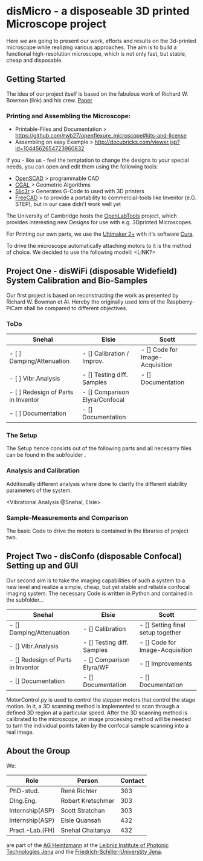 # disMicro - a disposeable 3D printed Microscope project
Here we are going to present our work, efforts and results on the 3d-printed microscope while realizing various approaches. The aim is to build a functional high-resolution microscope, which is not only fast, but stable, cheap and disposable.  

## Getting Started

The idea of our project itself is based on the fabulous work of Richard W. Bowman (link) and his crew. [Paper](https://www.repository.cam.ac.uk/handle/1810/253365)
 
### Printing and Assembling the Microscope: 
- Printable-Files and Documentation > https://github.com/rwb27/openflexure_microscope#kits-and-license 
- Assembling on easy Example > http://docubricks.com/viewer.jsp?id=1044562654723960832

If you - like us - feel the temptation to change the designs to your special needs, you can open and edit them using the following tools: 
- [OpenSCAD](http://www.openscad.org/) > programmable CAD
- [CGAL](http://www.cgal.org/) > Geometric Algorithms  
- [Slic3r](http://slic3r.org/) > Generates G-Code to used with 3D printers
- [FreeCAD](http://www.freecadweb.org/wiki/?title=Download) > to provide a portability to commercial-tools like Inventor (e.G. STEP), but in our case didn't work well yet

The University of Cambridge hosts the [OpenLabTools](http://www.openlabtools.org/) project, which provides interesting new Designs for use with e.g. 3Dprinted Microscopes. 

For Printing our own parts, we use the [Ultimaker 2+](https://ultimaker.com/en/products/ultimaker-2-plus) with it's software [Cura](https://ultimaker.com/en/products/cura-software).


To drive the microscope automatically attaching motors to it is the method of choice. We decided to use the following modell:
<LINK?>

## Project One - disWiFi (disposable Widefield) System Calibration and Bio-Samples
Our first project is based on reconstructing the work as presented by Richard W. Bowman et Al. Hereby the originally used lens of the Raspberry-PiCam shall be compared to different objectives.

### ToDo
| Snehal  				| Elsie 			| Scott					|
| ------------- 			| ------------- 		| ------------- 			|
| - [ ] Damping/Attenuation  		| - [] Calibration / Improv.	| - [] Code for Image-Acquisition	|
| - [ ] Vibr.Analysis  			| - [] Testing diff. Samples  	| - [] Documentation			|
| - [ ] Redesign of Parts in Inventor  	| - [] Comparison Elyra/Confocal| 					|
| - [ ] Documentation		 	| - [] Documentation		|  					|

### The Setup
The Setup hence consists out of the following parts and all necesarry files can be found in the subfoulder <name>. 

### Analysis and Calibration
Additionally different analysis where done to clarify the different stability parameters of the system. 

<Vibrational Analysis @Snehal, Elsie>

### Sample-Measurements and Comparison

The basic Code to drive the motors is contained in the libraries of project two. 

## Project Two - disConfo (disposable Confocal) Setting up and GUI
Our second aim is to take the imaging capabilities of such a system to a new level and realize a simple, cheap, but yet stable and reliable confocal imaging system. The necessary Code is written in Python and contained in the subfolder...

| Snehal  				| Elsie 			| Scott					|
| ------------- 			| ------------- 		| ------------- 			|
| - [] Damping/Attenuation  		| - [] Calibration  		| - [] Setting final setup together	|
| - [] Vibr.Analysis  			| - [] Testing diff. Samples  	| - [] Code for Image-Acquisition	|
| - [] Redesign of Parts in Inventor  	| - [] Comparison Elyra/WF	| - [] Improvements			|
| - [] Documentation		 	| - [] Documentation		| - [] Documentation			|

MotorControl.py is used to control the stepper motors that control the stage motion. 
In it, a 3D scanning method is implemented to scan through a defined 3D region at a particular speed.
After the 3D scanning method is calibrated to the microscope, an image processing method will be needed to turn the individual points taken by the confocal sample scanning into a real image.


## About the Group
We:

| Role 			| Person 		| Contact	|
| ----			| ----			|	---	|
| PhD-stud. 		| René Richter  	| 303 		|
| DIng.Eng.		| Robert Kretschmer   	| 303 		|
| Internship(ASP) 	| Scott Stratchan   	| 303 		|
| Internship(ASP) 	| Elsie Quansah   	| 432 		|
| Pract.-Lab.(FH) 	| Snehal Chaitanya   	| 432 		|

 are part of the [AG Heintzmann](https://sites.google.com/site/nanoimagingproject/) at the [Leibniz Institute of Photonic Technologies Jena](http://www.ipht-jena.de/) and the [Friedrich-Schiller-Universtity Jena](https://www.uni-jena.de/). 






